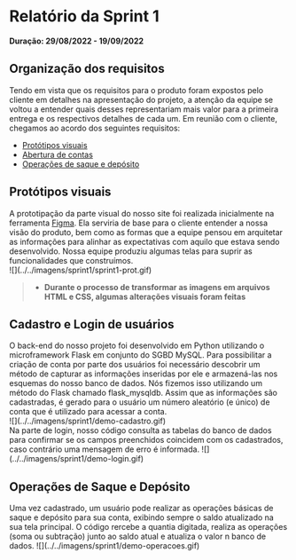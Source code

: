# Relatório da Sprint 1
**Duração: 29/08/2022 - 19/09/2022**
## Organização dos requisitos
Tendo em vista que os requisitos para o produto foram expostos pelo cliente em detalhes na apresentação do projeto, a atenção da equipe se voltou a entender quais desses representariam mais valor para a primeira entrega e os respectivos detalhes de cada um. Em reunião com o cliente, chegamos ao acordo dos seguintes requisitos:
* <a href="prototipo">Protótipos visuais</a>
* <a href="cadastro-login">Abertura de contas</a>
* <a href="operacoes">Operações de saque e depósito</a>

<h2 id="prototipo">Protótipos visuais</h2>
A prototipação da parte visual do nosso site foi realizada inicialmente na ferramenta <a href="https://www.figma.com/">Figma</a>. Ela serviria de base para o cliente entender a nossa visão do produto, bem como as formas que a equipe pensou em arquitetar as informações para alinhar as expectativas com aquilo que estava sendo desenvolvido. Nossa equipe produziu algumas telas para suprir as funcionalidades que construímos.<br>
![](../../imagens/sprint1/sprint1-prot.gif)

> * **Durante o processo de transformar as imagens em arquivos HTML e CSS, algumas alterações visuais foram feitas**

<h2 id="cadastro-login">Cadastro e Login de usuários</h2>
O back-end do nosso projeto foi desenvolvido em Python utilizando o microframework Flask em conjunto do SGBD MySQL. Para possibilitar a criação de conta por parte dos usuários foi necessário descobrir um método de capturar as informações inseridas por ele e armazená-las nos esquemas do nosso banco de dados. Nós fizemos isso utilizando um método do Flask chamado flask_mysqldb.
Assim que as informações são cadastradas, é gerado para o usuário um número aleatório (e único) de conta que é utilizado para acessar a conta.<br>
![](../../imagens/sprint1/demo-cadastro.gif)
<br>
Na parte de login, nosso código consulta as tabelas do banco de dados para confirmar se os campos preenchidos coincidem com os cadastrados, caso contrário uma mensagem de erro é informada.
![](../../imagens/sprint1/demo-login.gif)

<h2 id="operacoes">Operações de Saque e Depósito</h2>
Uma vez cadastrado, um usuário pode realizar as operações básicas de saque e depósito para sua conta, exibindo sempre o saldo atualizado na sua tela principal. O código rercebe a quantia digitada, realiza as operações (soma ou subtração) junto ao saldo atual e atualiza o valor n banco de dados.
![](../../imagens/sprint1/demo-operacoes.gif)